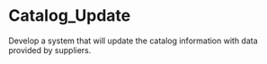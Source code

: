 # Catalog_Update
Develop a system that will update the catalog information with data provided by suppliers. 
